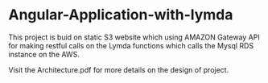 # Angular-Application-with-lymda
This project is buid on static S3 website which using AMAZON Gateway API for making restful calls on the Lymda functions which calls the Mysql RDS instance on the AWS.

Visit the Architecture.pdf for more details on the design of project.
